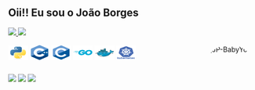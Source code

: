 ## Oii!! Eu sou o João Borges

<div>
  <a href="https://github.com/jonhpaul5">
    <img height=180cm src="https://github-readme-stats.vercel.app/api?username=jonhpaul5&theme=dark&show_icons=true" />
  </a>
  <a href="https://github.com/jonhpaul5">
    <img height=180cm src="https://github-readme-stats.vercel.app/api/top-langs/?username=jonhpaul5&layout=compact&theme=dark" />
  </a>
</div>

<div style="display: inline_block"><br>
  <img align="center" alt="JP-Python" height="30" width="40" src="https://raw.githubusercontent.com/devicons/devicon/master/icons/python/python-original.svg">
  <img align="center" alt="JP-Cplusplus" height="30" width="40" src="https://github.com/devicons/devicon/blob/master/icons/cplusplus/cplusplus-original.svg">
  <img align="center" alt="JP-C" height="30" width="40" src="https://github.com/devicons/devicon/blob/master/icons/c/c-original.svg">
  <img align="center" alt="JP-Go" height="30" width="40" src="https://github.com/devicons/devicon/blob/master/icons/go/go-original-wordmark.svg">
  <img align="center" alt="JP-Docker" height="30" width="40" src="https://github.com/devicons/devicon/blob/master/icons/docker/docker-original.svg"> 
  <img align="center" alt="JP-Kubernetes" height="30" width="40" src="https://github.com/devicons/devicon/blob/master/icons/kubernetes/kubernetes-plain-wordmark.svg"> 
  <img align="right" alt="JP-BabyYoda" height="100" style="border-radius:50px;" src="https://gifs.eco.br/wp-content/uploads/2022/02/gifs-do-baby-yoda-15.gif">
</div>

  ##
  

<div> 
  <a href="https://www.instagram.com/john.paul.nasc/" target="_blank"><img src="https://img.shields.io/badge/-Instagram-%23E4405F?style=for-the-badge&logo=instagram&logoColor=white" target="_blank"></a>
  <a href = "mailto:joaopauloborges1995@gmail.com"><img src="https://img.shields.io/badge/-Gmail-%23333?style=for-the-badge&logo=gmail&logoColor=white" target="_blank"></a>
  <a href="https://www.linkedin.com/in/jo%C3%A3o-borges-1a01aa221/" target="_blank"><img src="https://img.shields.io/badge/-LinkedIn-%230077B5?style=for-the-badge&logo=linkedin&logoColor=white" target="_blank"></a>   
</div>

<!---
![Snake animation](https://github.com/jonhpaul5/jonhpaul5/blob/output/github-contribution-grid-snake.svg)
*/
----!>
